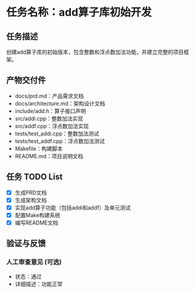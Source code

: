 # 任务名称：add算子库初始开发

## 任务描述
创建add算子库的初始版本，包含整数和浮点数加法功能，并建立完整的项目框架。

## 产物交付件
- docs/prd.md：产品需求文档
- docs/architecture.md：架构设计文档
- include/add.h：算子接口声明
- src/addi.cpp：整数加法实现
- src/addf.cpp：浮点数加法实现
- tests/test_addi.cpp：整数加法测试
- tests/test_addf.cpp：浮点数加法测试
- Makefile：构建脚本
- README.md：项目说明文档

## 任务 TODO List
- [x] 生成PRD文档
- [x] 生成架构文档
- [x] 实现add算子功能（包括addi和addf）及单元测试
- [x] 配置Make构建系统
- [x] 编写README文档

## 验证与反馈
### 人工审查意见 (可选)
- 状态：通过
- 详细描述：功能正常
